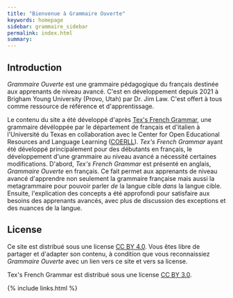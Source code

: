 ```yaml
---
title: "Bienvenue à Grammaire Ouverte"
keywords: homepage
sidebar: grammaire_sidebar
permalink: index.html
summary: 
---
```


## Introduction

*Grammaire Ouverte* est une grammaire pédagogique du français destinée aux apprenants de niveau avancé. C'est en développement depuis 2021 à Brigham Young University (Provo, Utah) par Dr. Jim Law. C'est offert à tous comme ressource de référence et d'apprentissage.

Le contenu du site a été développé d'après [Tex's French Grammar](https://www.laits.utexas.edu/tex/), une grammaire dévéloppée par le département de français et d'italien à l'Université du Texas en collaboration avec le Center for Open Educational Resources and Language Learning ([COERLL](https://www.coerll.utexas.edu/coerll/)). *Tex's French Grammar* ayant été développé principalement pour des débutants en français, le développement d'une grammaire au niveau avancé a nécessité certaines modifications. D'abord, *Tex's French Grammar* est présenté en anglais, *Grammaire Ouverte* en français. Ce fait permet aux apprenants de niveau avancé d'apprendre non seulement la grammaire française mais aussi la metagrammaire pour pouvoir parler *de* la langue cible *dans* la langue cible. Ensuite, l'explication des concepts a été approfondi pour satisfaire aux besoins des apprenants avancés, avec plus de discussion des exceptions et des nuances de la langue.

## License

Ce site est distribué sous une license [CC BY 4.0](https://creativecommons.org/licenses/by/4.0/). Vous êtes libre de partager et d'adapter son contenu, à condition que vous reconnaissiez *Grammaire Ouverte* avec un lien vers ce site et vers sa license.

Tex's French Grammar est distribué sous une license [CC BY 3.0](https://creativecommons.org/licenses/by/3.0/).

{% include links.html %}
